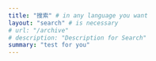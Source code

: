 ```yaml
---
title: "搜索" # in any language you want
layout: "search" # is necessary
# url: "/archive"
# description: "Description for Search"
summary: "test for you"
---
```

